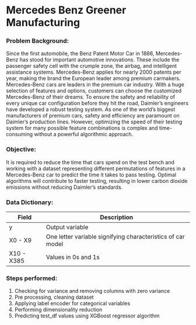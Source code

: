 # Mercedes Benz Greener Manufacturing

### Problem Background:
Since the first automobile, the Benz Patent Motor Car in 1886, Mercedes-Benz has stood for important automotive innovations. These include the passenger safety cell with the crumple zone, the airbag, and intelligent assistance systems. Mercedes-Benz applies for nearly 2000 patents per year, making the brand the European leader among premium carmakers. Mercedes-Benz cars are leaders in the premium car industry. With a huge selection of features and options, customers can choose the customized Mercedes-Benz of their dreams.
To ensure the safety and reliability of every unique car configuration before they hit the road, Daimler’s engineers have developed a robust testing system. As one of the world’s biggest manufacturers of premium cars, safety and efficiency are paramount on Daimler’s production lines. However, optimizing the speed of their testing system for many possible feature combinations is complex and time-consuming without a powerful algorithmic approach.

### Objective:
It is required to reduce the time that cars spend on the test bench and working with a dataset representing different permutations of features in a Mercedes-Benz car to predict the time it takes to pass testing. Optimal algorithms will contribute to faster testing, resulting in lower carbon dioxide emissions without reducing Daimler’s standards.

### Data Dictionary:
Field | Description
--- | ---
y | Output variable
X0 - X9 | One letter variable signifying characteristics of car model
X10 - X385 | Values in 0s and 1s

### Steps performed:
1. Checking for variance and removing columns with zero variance
2. Pre processing, cleaning dataset
3. Applying label encoder for categorical variables
4. Performing dimensionality reduction
5. Predicting test_df values using XGBoost regressor algorithm
